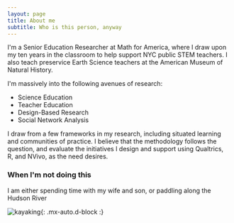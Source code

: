 ```yaml
---
layout: page
title: About me
subtitle: Who is this person, anyway
---
```


I'm a Senior Education Researcher at Math for America, where I draw upon my ten years in the classroom to help support NYC public STEM teachers. I also teach preservice Earth Science teachers at the American Museum of Natural History.

I'm massively into the following avenues of research:  
* Science Education
* Teacher Education
* Design-Based Research
* Social Network Analysis 
 
I draw from a few frameworks in my research, including situated learning and communities of practice. I believe that the methodology follows the question, and evaluate the initiatives I design and support using Qualtrics, R, and NVivo, as the need desires. 

### When I'm not doing this

I am either spending time with my wife and son, or paddling along the Hudson River

![kayaking]("https://lh3.googleusercontent.com/fife/AAWUweXZUAmhkW1lBK0c1DCE_CV1j4W0giq19SVmbU-wNmS8L-JpsDmJSfvPg6bqew-0XEYcUuHjND70i9pGiElIQGUDzq_5l0hyflutnY185aSQqpIU2CDt5YT4sgFxWatynkNHBULZrgTJMLimXwntqbgdR_RSryU1VhM7S8lPy6hlf4ouHWzn50VCjGgup1jLMDohuFfYVXI4yVpH8d-LMxc98l0aD0ppHS2r-BrorwIPNmDCTAaJ9XhTkEmAWqC2dyqHRfMYGXps1Ii4EMlWhFnoFuwgVW9yZ1CdyyB5VSKCR-XyV5rwkuyYX2Q4qmuUTsDwG3SQh3S0NUr4y1HN45EL-JgKf_RzQG61vu_dryx9UXHP7LPD86d9QM3Als3om4JuRD8xdFKwg-rszwXz1S_1_hrhz-3rcdn65XDDgWicEHw21L2aqeOJNPTTU7B3FbC_Zeh2VbrtzwtB0NEijBe5mDmf_EzYyo10o_2En2N1FME6LiIrCZ7JwnXmoS6ZJlVlY4Bz5dVwffRLHEHgmUerQGhsfFAlR2HZGMn81qYIS0c1TbQuAObyixn5L8M5EMjvDGvU6mPNEB-vAjdrNj5MiPkh12DSn4b8VbnnmgHouv_TlHROjx1uKcS0RtAy7izBocSULn-FoChHYfoi3--xv2gbqdcjE6g0J-VcfOgqiIF062arTT4CmrHIQfSBSYRLl2EQWSMa_tYFfmbLMr4QDnJt5Pyk4Mt4ffqiuQ3sqWo8Qzf7gNP55VRDcWS2WTSDR3dLob7Kk46e4T9P67CGWWvvrRuFtLwfU50duxhkF-a2Xlm7bnv4MrWrOeFs_0R15IhHMYtk4oId8tmwnkDN7bHFhXc0r7oX1wjOPQfevsyeBWG5HBqJYJ9ZG-RZ_1OXsXSo6yyfhXtbC0twftiFPwVLiJfUt6UpdKpnUEgRV_N0bRMVT4_BOIcJddIDkhvLxyiTqgvxAGrOCDZCJ0_DrihdF6702Nv715qIbfvviCthTTxqzWPh4fCfDxPAgj2gki-6PX0bSjOAbW4jWQBxNdypnMs1tenUzTdqybOnh8lLAgIvmGvi_6yFNi9V71xJQ9W99C-XzQSfWmuz-qMxbzLz5vBs9SQ1qlQJUiisHcGzJnLrM65kcLXQYOxhpQvb7dnIBhL3spH0GUr70ueW7tI2PETh9BG6I5Bj-pChFO5e-q8XdJe3l783-TLbNRer6HyBPIR0SpuZbIJ_FOlEW4TJd2cKkqjA59TpCIiHY63D7vhmrwAymtHIP2xQ1AhovNVjittc2u-ioXtfZVN5944AW0T4gWyniyjbnn7VXmWKeaJJQkeVKZUM1wiRlwtV5lntgDeI-OcMx_D6WW0CDVCfz-xk1hs8xLWBHzdUJgyIaGV_YbYXs-v3SnSijXHmKhykbuEUCIryuWsUfyc3F65e7vyuEI8M3TKMlLXpZCt1VJW25lgbXlW6SQreQUooXzQjC8KWgtpY0uIKJwy1m0hgHHdviyok6lTmomJwO0Yx1ZtWtEQx7N1aajTCNd_DqpQ4WUxNRmR4WVMe2_rxuKaL3klUpw6IyxTMaNK7mV836V0cXiROq1kCFNzbm25c6d8ZY9ojwX3Hk92wpp56OqflomNo5KaJAJxftf_3uiXUP6Vvk4phtMwnh-HzMXl874Jzc9_4LLxEZLEErLh463vNt9DI9BWpMemdgRCXoCH1Ev5MDHinaQVqQ13BmujJXCi13axxLyfwiMkRuj9gyUHHe0zEG3ZRLCfjn9A6su6v9e0WJ1Lx8cLIMbkocS55FUWbx8Rh_EYB58JyqX9Jd-2a390rIparwnmevMuoVhbqgnQiMl3m0MflqQbxwn12Cc7lm5pi-RVeeuIohr2ZnPNHEmiD1zhvEhJ0aCA-0AfOMcnMe3w2YiEd7yvFXGRl-SwqNDLD5PmRa9ovNPrHRpE35ReDSlrECjqFyk1bCqKJracxy_t2iWDWwxR7phvKXNTzNcLGrLk0SkVCbZaUrYo0tMMeykT_eT6OshU_N9rw90JxKOBpvZJDmZIuz7-7IEG9rIcqjExoP7AeMEJyWCFrEtLHGoRPe_aPIBy9VSHkWGDxi1e3CqwCmNADVzH6wKaSnocjZeJBlYfhIfCBjEWrrrfU45dYerM1an4R_AnoE-iu6h1H4-TLIUuR-4SlNyYE_R7RNiSGBj2UCUBG0XvCX-VjpfRy-EdWeZ9rRAfe-QjQjN74TcCSkKKZZNa9Dhxu18Wq8ScUd17ULp2NbRhC-7MnCs0hoFLvcx8fEDF-i_691ysrYHJVxWpraCJeqe2Daneko6_gEfxPub1DgzpPv1-TJ3tULXdJAtJhOpvEYi3smGmTvbKR574E_6NMS-ETQf9bnYBEivAcbYUZgqul5vQLX1UqX6K6EwLi8EC_CA2ce_MUrHxAGjSzelN0F1dZQRHUegsXJQDDCgpTkLzUdLG-KhfmqQ8Pnc3u4iyDT5DclMGvHsgIW63rkGiVIb5tGIvYEFI8gSIYBRHtw4_8x918WWbKt8JAa2xX0uyg6W9gyD53c0a-CMbZ4R6U6Y0bKn_dBt-9LeLaJrEgLVaWAsrCKZMj54_ipQVBi3FOegPDTF6Of-JD8tpVYovmzMquerJtVMo9alYO-_I6m2D_XTlSrrwfQQa9gO886LuIJ4FRuorMRoDgt6VxmDVPVbjXS33_EDclpp1P2TIHhtSk72Gz5kPOrBXI3DrLgOAakZbxKp1Ig2Y545Dv87RXtku4kleHTLClfeMcpEMjxED1Fypbydm4GGJV_0xszlZa_5UcyzUWkzp-eKXqXGjrZSeR2nog9eGEj3vPoM9JkgiKPCYviCxhPsaqBtpkbaTEpP1quBZT-9bmNVkD8AGgEyA3jomk3B6y4vhy3C2BFkd0VJR26c8i5u7SFIeB5OOVAH3mUpstWmu8NfLFEU74hUn2Uyvxsj9qxyEt7Quod5nUkRlDE3iV-5xN2HskS44_ZqzuAT8PM1W4Vp7OIXgsAcyvQjLsss3UYvP7H9cMEesnHwhl0EwL8bxbMa7xpJlI0-oaE0YnXcNekcMwu7QJKVaattp5_Pqahc5kFFIHCeHRTa_IbqjiqAOxrmBncZVamsgPZBqqZeL7ulcTGhl_UOWjmBoVXth5TwwIfpkFsqtBArxQiMdf-2Lze45Wji3oU0hR4WKtftpuogoZ7xX4QySwBK4cIkwREQm614MstdpBudubue4O_zMBUzt43unXIxv5_HroAnyGCxIg1Xb6BFuBYEb6asgL1vVi-CPd5PcX5Vwiu_tc82YWWRrY0yGf0IhpKXKeiX_qQJUFqIZeK1de7FMA8oM-hCl1_OtONn4HeIU-aPwwsD3n0PFauyJCllBvPDT8PlMuv4u56DtA6NIzxmPFKXm3Ez8w7P14oYzasfwZeIFNyH_rfDhQS7itmULtqM3d76thSzHJlrjCc6njlwU3RB6Gk7sR9cAE-z9NkDy_VbyBMr_JSVnUebbo1ixPEWuW3TnmPUtZvBzOHUQtDBmvfN1bMlA6TwA_C3wBcI7xYlvmqkrqCoFhZdeRvCYu1TySTqzdEtcv0DNIlL12l7XYZj3YFsNKNisXiNTFqhOUgGQ__iT6Zk4uKky_Ukq2dSQOAOH6sJUEucyHEv12zHeM8Povs0Zjqdi7jiM6Oy7l1vi7ngfPvmoTJV1gx-o6Ck2ePElM7QrRWZo2xsHq23BIA7yhRTkQ8RiNFyauq_po0aA=s1607-w1607-h1205-no?authuser=0"){: .mx-auto.d-block :}
